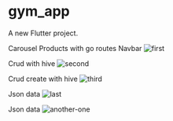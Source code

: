 # gym_app

A new Flutter project.


Carousel Products with go routes Navbar
![first](https://user-images.githubusercontent.com/103318648/222363120-465328a6-af72-43bd-a594-8a96e4e0a0ef.PNG)

Crud with hive
![second](https://user-images.githubusercontent.com/103318648/222363171-18782c50-ffea-41fc-83d8-f6d7392fcdd6.PNG)

Crud create with hive
![third](https://user-images.githubusercontent.com/103318648/222363174-cb330405-46e3-40ed-9003-d2905cac5e97.PNG)

Json data 
![last](https://user-images.githubusercontent.com/103318648/222363180-a8ed603a-1c5c-4733-8630-932e7f800a71.PNG)

Json data
![another-one](https://user-images.githubusercontent.com/103318648/222363184-b6f5e2d4-46f0-4751-8012-c73f5e134b80.PNG)
